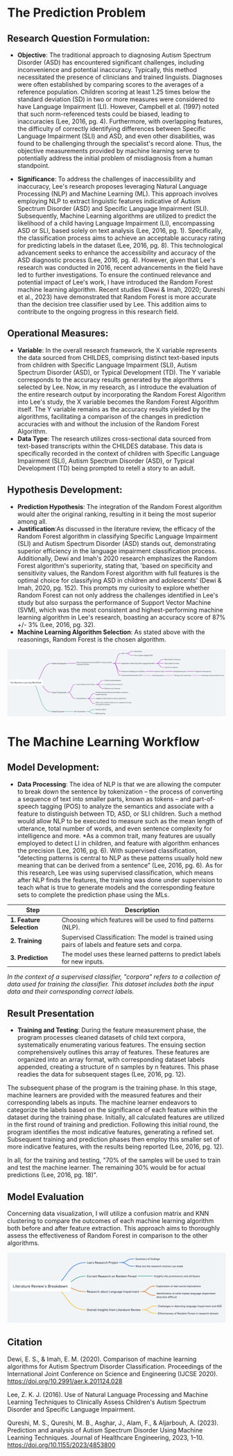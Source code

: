 # The Prediction Problem

## Research Question Formulation:
* **Objective**: The traditional approach to diagnosing Autism Spectrum Disorder (ASD) has encountered significant challenges, including inconvenience and potential inaccuracy. Typically, this method necessitated the presence of clinicians and trained linguists. Diagnoses were often established by comparing scores to the averages of a reference population. Children scoring at least 1.25 times below the standard deviation (SD) in two or more measures were considered to have Language Impairment (LI). However, Campbell et al. (1997) noted that such norm-referenced tests could be biased, leading to inaccuracies (Lee, 2016, pg. 4). Furthermore, with overlapping features, the difficulty of correctly identifying differences between Specific Language Impairment (SLI) and ASD, and even other disabilities, was found to be challenging through the specialist's record alone. Thus, the objective measurements provided by machine learning serve to potentially address the initial problem of misdiagnosis from a human standpoint.

* **Significance**: To address the challenges of inaccessibility and inaccuracy, Lee's research proposes leveraging Natural Language Processing (NLP) and Machine Learning (ML). This approach involves employing NLP to extract linguistic features indicative of Autism Spectrum Disorder (ASD) and Specific Language Impairment (SLI). Subsequently, Machine Learning algorithms are utilized to predict the likelihood of a child having Language Impairment (LI), encompassing ASD or SLI, based solely on text analysis (Lee, 2016, pg. 1). Specifically, the classification process aims to achieve an acceptable accuracy rating for predicting labels in the dataset (Lee, 2016, pg. 8). This technological advancement seeks to enhance the accessibility and accuracy of the ASD diagnostic process (Lee, 2016, pg. 4). However, given that Lee's research was conducted in 2016, recent advancements in the field have led to further investigations. To ensure the continued relevance and potential impact of Lee's work, I have introduced the Random Forest machine learning algorithm. Recent studies (Dewi & Imah, 2020; Qureshi et al., 2023) have demonstrated that Random Forest is more accurate than the decision tree classifier used by Lee. This addition aims to contribute to the ongoing progress in this research field.

## Operational Measures:
* **Variable**: In the overall research framework, the X variable represents the data sourced from CHILDES, comprising distinct text-based inputs from children with Specific Language Impairment (SLI), Autism Spectrum Disorder (ASD), or Typical Development (TD). The Y variable corresponds to the accuracy results generated by the algorithms selected by Lee. Now, in my research, as I introduce the evaluation of the entire research output by incorporating the Random Forest Algorithm into Lee's study, the X variable becomes the Random Forest Algorithm itself. The Y variable remains as the accuracy results yielded by the algorithms, facilitating a comparison of the changes in prediction accuracies with and without the inclusion of the Random Forest Algorithm.
* **Data Type**: The research utilizes cross-sectional data sourced from text-based transcripts within the CHILDES database. This data is specifically recorded in the context of children with Specific Language Impairment (SLI), Autism Spectrum Disorder (ASD), or Typical Development (TD) being prompted to retell a story to an adult.

## Hypothesis Development:
* **Prediction Hypothesis**: The integration of the Random Forest algorithm would alter the original ranking, resulting in it being the most superior among all.
* **Justification**:As discussed in the literature review, the efficacy of the Random Forest algorithm in classifying Specific Language Impairment (SLI) and Autism Spectrum Disorder (ASD) stands out, demonstrating superior efficiency in the language impairment classification process. Additionally, Dewi and Imah's 2020 research emphasizes the Random Forest algorithm's superiority, stating that, 'based on specificity and sensitivity values, the Random Forest algorithm with full features is the optimal choice for classifying ASD in children and adolescents' (Dewi & Imah, 2020, pg. 152). This prompts my curiosity to explore whether Random Forest can not only address the challenges identified in Lee's study but also surpass the performance of Support Vector Machine (SVM), which was the most consistent and highest-performing machine learning algorithm in Lee's research, boasting an accuracy score of 87% +/- 3% (Lee, 2016, pg. 32).
* **Machine Learning Algorithm Selection**: As stated above with the reasonings, Random Forest is the chosen algorithm.

![](/Method/machieneMethod.png)

# The Machine Learning Workflow

## Model Development:
* **Data Processing**: The idea of NLP is that we are allowing the computer to break down the sentence by tokenization – the process of converting a sequence of text into smaller parts, known as tokens – and part-of-speech tagging (POS) to analyze the semantics and associate with a feature to distinguish between TD, ASD, or SLI children. Such a method would allow NLP to be executed to measure such as the mean length of utterance, total number of words, and even sentence complexity for intelligence and more. *As a common trait, many features are usually employed to detect LI in children, and feature with algorithm enhances the precision (Lee, 2016, pg. 6). With supervised classification, “detecting patterns is central to NLP as these patterns usually hold new meaning that can be derived from a sentence” (Lee, 2016, pg. 6). As for this research, Lee was using supervised classification, which means after NLP finds the features, the training was done under supervision to teach what is true to generate models and the corresponding feature sets to complete the prediction phase using the MLs.

| Step               | Description                                                                                        |
| ------------------ | -------------------------------------------------------------------------------------------------- |
| **1. Feature Selection** | Choosing which features will be used to find patterns (NLP).                                   |
| **2. Training**         | Supervised Classification: The model is trained using pairs of labels and feature sets and corpa.              |
| **3. Prediction**       | The model uses these learned patterns to predict labels for new inputs.                             |

_In the context of a supervised classifier, "corpora" refers to a collection of data used for training the classifier. This dataset includes both the input data and their corresponding correct labels._

## Result Presentation
* **Training and Testing**: 
During the feature measurement phase, the program processes cleaned datasets of child text corpora, systematically enumerating various features. The ensuing section comprehensively outlines this array of features. These features are organized into an array format, with corresponding dataset labels appended, creating a structure of n samples by n features. This phase readies the data for subsequent stages (Lee, 2016, pg. 12).

The subsequent phase of the program is the training phase. In this stage, machine learners are provided with the measured features and their corresponding labels as inputs. The machine learner endeavors to categorize the labels based on the significance of each feature within the dataset during the training phase. Initially, all calculated features are utilized in the first round of training and prediction. Following this initial round, the program identifies the most indicative features, generating a refined set. Subsequent training and prediction phases then employ this smaller set of more indicative features, with the results being reported (Lee, 2016, pg. 12).

In all, for the training and testing, "70% of the samples will be used to train and test the machine learner. The remaining 30% would be for actual predictions (Lee, 2016, pg. 18)".

## Model Evaluation
Concerning data visualization, I will utilize a confusion matrix and KNN clustering to compare the outcomes of each machine learning algorithm both before and after feature extraction. This approach aims to thoroughly assess the effectiveness of Random Forest in comparison to the other algorithms.

![](/Method/overallLiterature.png)

## Citation

Dewi, E. S., & Imah, E. M. (2020). Comparison of machine learning algorithms for Autism Spectrum Disorder Classification. Proceedings of the International Joint Conference on Science and Engineering (IJCSE 2020). https://doi.org/10.2991/aer.k.201124.028 

Lee, Z. K. J. (2016). Use of Natural Language Processing and Machine Learning Techniques to Clinically Assess Children's Autism Spectrum Disorder and Specific Language Impairment. 

Qureshi, M. S., Qureshi, M. B., Asghar, J., Alam, F., & Aljarbouh, A. (2023). Prediction and analysis of Autism Spectrum Disorder Using Machine Learning Techniques. Journal of Healthcare Engineering, 2023, 1–10. https://doi.org/10.1155/2023/4853800 

